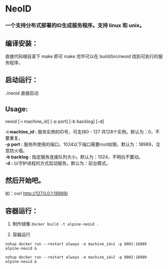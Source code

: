 # NeoID #

### 一个支持分布式部署的ID生成服务程序。支持 linux 和 unix。

## 编译安装：
直接代码根目录下 make 即可
make 完毕可以在 build/bin/neoid 找到可执行的服务程序。

## 启动运行：
./neoid 直接启动
    
## Usage:
 
neoid [-i machine_id] [-p port] [-b backlog] [-d]

 **-i machine_id :** 服务实例的ID号，可支持0 - 127 共128个实例。默认为：0，不要重复。<br />
 **-p port :** 服务所使用的端口，1024以下端口需要root权限。默认为：18989，注意防火墙。<br />
 **-b backlog :** 指定服务连接队列大小。默认为：1024，不明白不要动。<br />
 **-d :** 以守护进程的方式启动服务。默认为：前台模式。

## 然后开始吧。

如：curl http://127.0.0.1:18989/

## 容器运行：

1. 制作镜像 `docker build -t alpine-neoid .`

2. 容器运行

```
nohup docker run --restart always -e machine_id=1 -p 8001:18989 alpine-neoid &

nohup docker run --restart always -e machine_id=2 -p 8002:18989 alpine-neoid &
```
